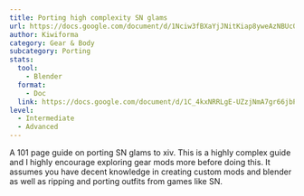```yaml
---
title: Porting high complexity SN glams
url: https://docs.google.com/document/d/1Nciw3fBXaYjJNitKiap8yweAzNBUc0kzb4qjGkZ7j5E/edit?usp=sharing
author: Kiwiforma
category: Gear & Body
subcategory: Porting
stats:
  tool:
    - Blender
  format:
    - Doc
  link: https://docs.google.com/document/d/1C_4kxNRRLgE-UZzjNmA7gr66jbPmJWWW1rkVX5L7T2g/edit?usp=sharing
level:
  - Intermediate
  - Advanced
---
```

A 101 page guide on porting SN glams to xiv. This is a highly complex guide and I highly encourage exploring gear mods more before doing this. It assumes you have decent knowledge in creating custom mods and blender as well as ripping and porting outfits from games like SN.